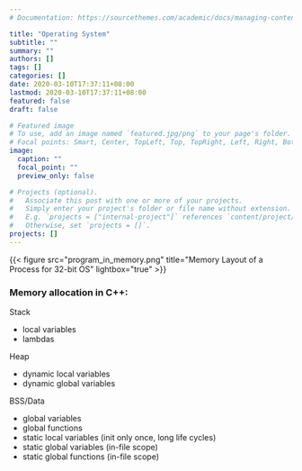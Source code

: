```yaml
---
# Documentation: https://sourcethemes.com/academic/docs/managing-content/

title: "Operating System"
subtitle: ""
summary: ""
authors: []
tags: []
categories: []
date: 2020-03-10T17:37:11+08:00
lastmod: 2020-03-10T17:37:11+08:00
featured: false
draft: false

# Featured image
# To use, add an image named `featured.jpg/png` to your page's folder.
# Focal points: Smart, Center, TopLeft, Top, TopRight, Left, Right, BottomLeft, Bottom, BottomRight.
image:
  caption: ""
  focal_point: ""
  preview_only: false

# Projects (optional).
#   Associate this post with one or more of your projects.
#   Simply enter your project's folder or file name without extension.
#   E.g. `projects = ["internal-project"]` references `content/project/deep-learning/index.md`.
#   Otherwise, set `projects = []`.
projects: []
---
```


{{< figure src="program_in_memory.png" title="Memory Layout of a Process for 32-bit OS" lightbox="true" >}}

### Memory allocation in C++:

Stack

- local variables
- lambdas

Heap

- dynamic local variables
- dynamic global variables

BSS/Data

- global variables
- global functions
- static local variables (init only once, long life cycles)
- static global variables (in-file scope)
- static global functions (in-file scope)